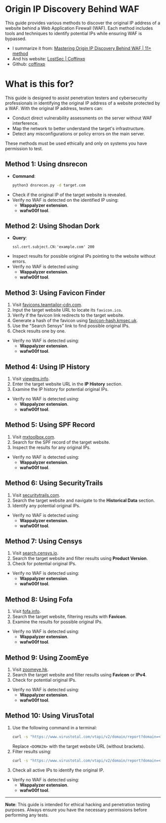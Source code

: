 # Origin IP Discovery Behind WAF

This guide provides various methods to discover the original IP address of a website behind a Web Application Firewall (WAF). Each method includes tools and techniques to identify potential IPs while ensuring WAF is bypassed.

- I summarize it from: [Mastering Origin IP Discovery Behind WAF | 11+ method](https://youtu.be/R3hmZpkvCmc?si=1a-ZsnKlYqj406Oz)
- And his website: [LostSec | Coffinxp](https://lostsec.xyz/)
- Github: [coffinxp](https://github.com/coffinxp)

# What is this for?

This guide is designed to assist penetration testers and cybersecurity professionals in identifying the original IP address of a website protected by a WAF. With the original IP address, testers can:

- Conduct direct vulnerability assessments on the server without WAF interference.
- Map the network to better understand the target's infrastructure.
- Detect any misconfigurations or policy errors on the main server.

These methods must be used ethically and only on systems you have permission to test.

## Method 1: Using dnsrecon
- **Command**:
  ```bash
  python3 dnsrecon.py -d target.com
  ```
- Check if the original IP of the target website is revealed.
- Verify no WAF is detected on the identified IP using:
  - **Wappalyzer extension**.
  - **wafw00f tool**.

## Method 2: Using Shodan Dork
- **Query**:
  ```
  ssl.cert.subject.CN:'example.com' 200
  ```
- Inspect results for possible original IPs pointing to the website without errors.
- Verify no WAF is detected using:
  - **Wappalyzer extension**.
  - **wafw00f tool**.

## Method 3: Using Favicon Finder
1. Visit [favicons.teamtailor-cdn.com](https://favicons.teamtailor-cdn.com).
2. Input the target website URL to locate its `favicon.ico`.
3. Verify if the favicon link redirects to the target website.
4. Generate a hash of the favicon using [favicon-hash.kmsec.uk](https://favicon-hash.kmsec.uk).
5. Use the "Search Sensys" link to find possible original IPs.
6. Check results one by one.
- Verify no WAF is detected using:
  - **Wappalyzer extension**.
  - **wafw00f tool**.

## Method 4: Using IP History
1. Visit [viewdns.info](https://viewdns.info/).
2. Enter the target website URL in the **IP History** section.
3. Examine the IP history for potential original IPs.
- Verify no WAF is detected using:
  - **Wappalyzer extension**.
  - **wafw00f tool**.

## Method 5: Using SPF Record
1. Visit [mxtoolbox.com](https://mxtoolbox.com/).
2. Search for the SPF record of the target website.
3. Inspect the results for any original IPs.
- Verify no WAF is detected using:
  - **Wappalyzer extension**.
  - **wafw00f tool**.

## Method 6: Using SecurityTrails
1. Visit [securitytrails.com](https://securitytrails.com/).
2. Search the target website and navigate to the **Historical Data** section.
3. Identify any potential original IPs.
- Verify no WAF is detected using:
  - **Wappalyzer extension**.
  - **wafw00f tool**.

## Method 7: Using Censys
1. Visit [search.censys.io](https://search.censys.io/).
2. Search the target website and filter results using **Product Version**.
3. Check for potential original IPs.
- Verify no WAF is detected using:
  - **Wappalyzer extension**.
  - **wafw00f tool**.

## Method 8: Using Fofa
1. Visit [fofa.info](https://en.fofa.info/).
2. Search the target website, filtering results with **Favicon**.
3. Examine the results for possible original IPs.
- Verify no WAF is detected using:
  - **Wappalyzer extension**.
  - **wafw00f tool**.

## Method 9: Using ZoomEye
1. Visit [zoomeye.hk](https://www.zoomeye.hk/).
2. Search the target website and filter results using **Favicon** or **IPv4**.
3. Check for potential original IPs.
- Verify no WAF is detected using:
  - **Wappalyzer extension**.
  - **wafw00f tool**.

## Method 10: Using VirusTotal
1. Use the following command in a terminal:
   ```bash
   curl -s "https://www.virustotal.com/vtapi/v2/domain/report?domain=<DOMAIN>&apikey=982680b1787fa59701919aa22515a025e00df1e3bb2bc4f186b8e919558d576c" | jq -r '.. | .ip_address? // empty' | grep -Eo '([0-9]{1,3}\.){3}[0-9]{1,3}'
   ```
   Replace `<DOMAIN>` with the target website URL (without brackets).
2. Filter results using:
   ```bash
   curl -s "https://www.virustotal.com/vtapi/v2/domain/report?domain=<DOMAIN>&apikey=982680b1787fa59701919aa22515a025e00df1e3bb2bc4f186b8e919558d576c" | jq -r '.. | .ip_address? // empty' | grep -Eo '([0-9]{1,3}\.){3}[0-9]{1,3}' | httpx-toolkit -sc -td -title -server
   ```
3. Check all active IPs to identify the original IP.
- Verify no WAF is detected using:
  - **Wappalyzer extension**.
  - **wafw00f tool**.

---

**Note**: This guide is intended for ethical hacking and penetration testing purposes. Always ensure you have the necessary permissions before performing any tests.

